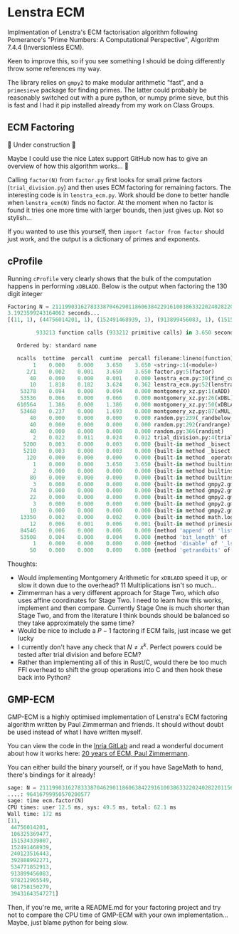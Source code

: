 # Lenstra ECM

Implmentation of Lenstra's ECM factorisation algorithm following Pomerance's "Prime Numbers: A Computational Perspective", Algorithm 7.4.4 (Inversionless ECM).

Keen to improve this, so if you see something I should be doing differently throw some references my way.

The library relies on `gmpy2` to make modular arithmetic "fast", and a `primesieve` package for finding primes. The latter could probably be reasonably switched out with a pure python, or numpy prime sieve, but this is fast and I had it pip installed already from my work on Class Groups.

## ECM Factoring

:construction: Under construction :construction:

Maybe I could use the nice Latex support GitHub now has to give an overview of how this algorithm works... :eyes:

Calling `factor(N)` from `factor.py` first looks for small prime factors (`trial_division.py`) and then uses ECM factoring for remaining factors. The interesting code is in `lenstra_ecm.py`. Work should be done to better handle when `lenstra_ecm(N)` finds no factor. At the moment when no factor is found it tries one more time with larger bounds, then just gives up. Not so stylish...

If you wanted to use this yourself, then `import factor from factor` should just work, and the output is a dictionary of primes and exponents.

## cProfile

Running `cProfile` very clearly shows that the bulk of the computation happens in performing `xDBLADD`. Below is the output when factoring the 130 digit integer

```py
Factoring N = 2111990316278333870462901186063842291610038633220240282201156757659515273649844252195432054761834811605656662896416799950570200577
3.1923599243164062 seconds...
[(11, 1), (44756014201, 1), (152491468939, 1), (913899456083, 1), (151534339807, 1), (978212965549, 1), (39431643547271, 1), (392888992271, 1), (106325369477, 1), (240123516443, 1), (534771852913, 1), (981758150279, 1)]
```

```py
         933213 function calls (933212 primitive calls) in 3.650 seconds

   Ordered by: standard name

   ncalls  tottime  percall  cumtime  percall filename:lineno(function)
        1    0.000    0.000    3.650    3.650 <string>:1(<module>)
      2/1    0.002    0.001    3.650    3.650 factor.py:5(factor)
       40    0.000    0.000    0.001    0.000 lenstra_ecm.py:30(find_curve)
       10    1.818    0.182    3.624    0.362 lenstra_ecm.py:52(lenstra_ecm)
    53278    0.094    0.000    0.094    0.000 montgomery_xz.py:1(xADD)
    53536    0.066    0.000    0.066    0.000 montgomery_xz.py:26(xDBL)
   610564    1.386    0.000    1.386    0.000 montgomery_xz.py:50(xDBLADD)
    53468    0.237    0.000    1.693    0.000 montgomery_xz.py:87(xMUL)
       40    0.000    0.000    0.000    0.000 random.py:239(_randbelow_with_getrandbits)
       40    0.000    0.000    0.000    0.000 random.py:292(randrange)
       40    0.000    0.000    0.000    0.000 random.py:366(randint)
        2    0.022    0.011    0.024    0.012 trial_division.py:4(trial_division)
     5200    0.003    0.000    0.003    0.000 {built-in method _bisect.bisect_left}
     5210    0.003    0.000    0.003    0.000 {built-in method _bisect.bisect_right}
      120    0.000    0.000    0.000    0.000 {built-in method _operator.index}
        1    0.000    0.000    3.650    3.650 {built-in method builtins.exec}
        2    0.000    0.000    0.000    0.000 {built-in method builtins.min}
       80    0.000    0.000    0.000    0.000 {built-in method builtins.pow}
        3    0.000    0.000    0.000    0.000 {built-in method gmpy2.gmpy2.ceil}
       74    0.000    0.000    0.000    0.000 {built-in method gmpy2.gmpy2.gcd}
       22    0.000    0.000    0.000    0.000 {built-in method gmpy2.gmpy2.is_prime}
        3    0.000    0.000    0.000    0.000 {built-in method gmpy2.gmpy2.isqrt}
       10    0.000    0.000    0.000    0.000 {built-in method gmpy2.gmpy2.sqrt}
    13350    0.002    0.000    0.002    0.000 {built-in method math.log}
       12    0.006    0.001    0.006    0.001 {built-in method primesieve._primesieve.primes}
    84546    0.006    0.000    0.006    0.000 {method 'append' of 'list' objects}
    53508    0.004    0.000    0.004    0.000 {method 'bit_length' of 'int' objects}
        1    0.000    0.000    0.000    0.000 {method 'disable' of '_lsprof.Profiler' objects}
       50    0.000    0.000    0.000    0.000 {method 'getrandbits' of '_random.Random' objects}
```

Thoughts:

- Would implementing Montgomery Arithmetic for `xDBLADD` speed it up, or slow it down due to the overhead? 11 Multiplications isn't so much...
- Zimmerman has a very different approach for Stage Two, which *also* uses affine coordinates for Stage Two. I need to learn how this works, implement and then compare. Currently Stage One is much shorter than Stage Two, and from the literature I think bounds should be balanced so they take approximately the same time?
- Would be nice to include a $P-1$ factoring if ECM fails, just incase we get lucky
- I currently don't have any check that $N \neq x^k$. Perfect powers could be tested after trial division and before ECM?
- Rather than implementing all of this in Rust/C, would there be too much FFI overhead to shift the group operations into C and then hook these back into Python?


## GMP-ECM

GMP-ECM is a highly optimised implementation of Lenstra's ECM factoring algorithm written by Paul Zimmerman and friends. It should without doubt be used instead of what I have written myself.

You can view the code in the [Inria GitLab](https://gitlab.inria.fr/zimmerma/ecm) and read a wonderful document about how it works here: [20 years of ECM, Paul Zimmermann](https://hal.inria.fr/inria-00070192v1/document). 

You can either build the binary yourself, or if you have SageMath to hand, there's bindings for it already!

```py
sage: N = 21119903162783338704629011860638422916100386332202402822011567576595152736498442521954320547618348116056566628
....: 96416799950570200577
sage: time ecm.factor(N)                                                                                                
CPU times: user 12.5 ms, sys: 49.5 ms, total: 62.1 ms
Wall time: 172 ms
[11,
 44756014201,
 106325369477,
 151534339807,
 152491468939,
 240123516443,
 392888992271,
 534771852913,
 913899456083,
 978212965549,
 981758150279,
 39431643547271]
 ```

 Then, if you're me, write a README.md for your factoring project and try not to compare the CPU time of GMP-ECM with your own implementation... Maybe, just blame python for being slow.
